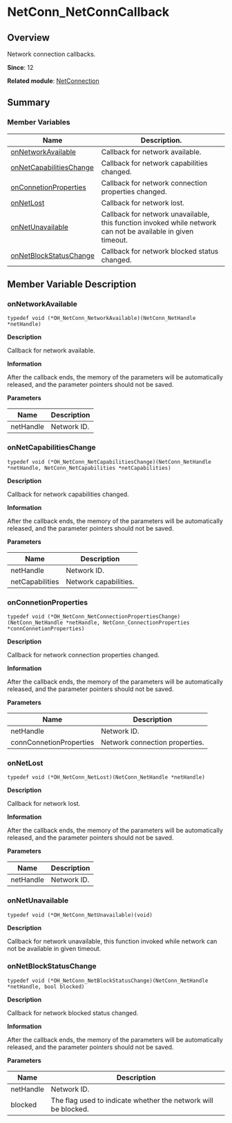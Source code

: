 # NetConn_NetConnCallback

## Overview

Network connection callbacks.

**Since**: 12

**Related module**: [NetConnection](_net_connection.md)


## Summary


### Member Variables

| Name| Description.| 
| -------- | -------- |
| [onNetworkAvailable](#onnetworkavailable) | Callback for network available. |
| [onNetCapabilitiesChange](#onnetcapabilitieschange) | Callback for network capabilities changed. |
| [onConnetionProperties](#onconnetionproperties) | Callback for network connection properties changed. |
| [onNetLost](#onnetlost) | Callback for network lost. |
| [onNetUnavailable](#onnetunavailable) | Callback for network unavailable, this function invoked while network can not be available in given timeout. |
| [onNetBlockStatusChange](#onnetblockstatuschange) | Callback for network blocked status changed. |

## Member Variable Description


### onNetworkAvailable

```
typedef void (*OH_NetConn_NetworkAvailable)(NetConn_NetHandle *netHandle)
```

**Description**

Callback for network available.

**Information**

After the callback ends, the memory of the parameters will be automatically released, and the parameter pointers should not be saved.

**Parameters**

| Name| Description| 
| -------- | -------- |
| netHandle | Network ID. |

### onNetCapabilitiesChange

```
typedef void (*OH_NetConn_NetCapabilitiesChange)(NetConn_NetHandle *netHandle, NetConn_NetCapabilities *netCapabilities)
```

**Description**

Callback for network capabilities changed.

**Information**

After the callback ends, the memory of the parameters will be automatically released, and the parameter pointers should not be saved.

**Parameters**

| Name| Description| 
| -------- | -------- |
| netHandle | Network ID. |
| netCapabilities | Network capabilities. |

### onConnetionProperties

```
typedef void (*OH_NetConn_NetConnectionPropertiesChange)(NetConn_NetHandle *netHandle, NetConn_ConnectionProperties *connConnetionProperties)
```

**Description**

Callback for network connection properties changed.

**Information**

After the callback ends, the memory of the parameters will be automatically released, and the parameter pointers should not be saved.

**Parameters**

| Name| Description| 
| -------- | -------- |
| netHandle | Network ID. |
| connConnetionProperties | Network connection properties. |

### onNetLost

```
typedef void (*OH_NetConn_NetLost)(NetConn_NetHandle *netHandle)
```

**Description**

Callback for network lost.

**Information**

After the callback ends, the memory of the parameters will be automatically released, and the parameter pointers should not be saved.

**Parameters**

| Name| Description| 
| -------- | -------- |
| netHandle | Network ID. |

### onNetUnavailable

```
typedef void (*OH_NetConn_NetUnavailable)(void)
```

**Description**

Callback for network unavailable, this function invoked while network can not be available in given timeout.

### onNetBlockStatusChange

```
typedef void (*OH_NetConn_NetBlockStatusChange)(NetConn_NetHandle *netHandle, bool blocked)
```

**Description**

Callback for network blocked status changed.

**Information**

After the callback ends, the memory of the parameters will be automatically released, and the parameter pointers should not be saved.

**Parameters**

| Name| Description| 
| -------- | -------- |
| netHandle | Network ID. |
| blocked | The flag used to indicate whether the network will be blocked. |
